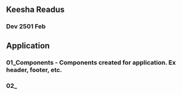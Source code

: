 ## Keesha Readus
### Dev 2501 Feb

## Application
### 01_Components - Components created for application. Ex header, footer, etc.

### 02_
